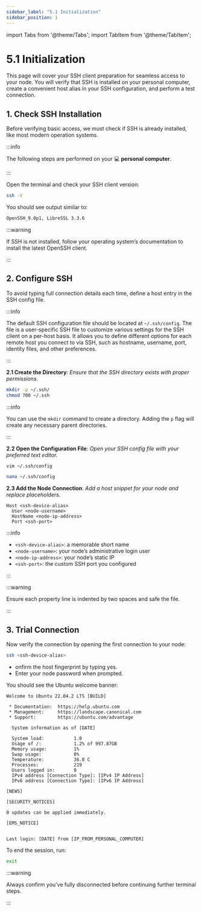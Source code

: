 ```yaml
---
sidebar_label: "5.1 Initialization"
sidebar_position: 1
---
```


import Tabs from '@theme/Tabs';
import TabItem from '@theme/TabItem';

# 5.1 Initialization

This page will cover your SSH client preparation for seamless access to your node. You will verify that SSH is installed on your personal computer, create a convenient host alias in your SSH configuration, and perform a test connection.

## 1. Check SSH Installation

Before verifying basic access, we must check if SSH is already installed, like most modern operation systems.

:::info

The following steps are performed on your 💻 **personal computer**.

:::

Open the terminal and check your SSH client version:

```sh
ssh -V
```

You should see output similar to:

```sh
OpenSSH_9.0p1, LibreSSL 3.3.6
```

:::warning

If SSH is not installed, follow your operating system’s documentation to install the latest OpenSSH client.

:::

## 2. Configure SSH

To avoid typing full connection details each time, define a host entry in the SSH config file.

:::info

The default SSH configuration file should be located at `~/.ssh/config`. The file is a user-specific SSH file to customize various settings for the SSH client on a per-host basis. It allows you to define different options for each remote host you connect to via SSH, such as hostname, username, port, identity files, and other preferences.

:::

**2.1 Create the Directory**: _Ensure that the SSH directory exists with proper permissions._

```sh
mkdir -p ~/.ssh/
chmod 700 ~/.ssh
```

:::info

You can use the `mkdir` command to create a directory. Adding the `p` flag will create any necessary parent directories.

:::

**2.2 Open the Configuration File**: _Open your SSH config file with your preferred text editor._

<Tabs>
  <TabItem value="vim" label="Vim" default>

```sh
vim ~/.ssh/config
```

  </TabItem>
  <TabItem value="nano" label="Nano">

```sh
nano ~/.ssh/config
```

  </TabItem>
</Tabs>

**2.3 Add the Node Connection**: _Add a host snippet for your node and replace placeholders._

```text
Host <ssh-device-alias>
  User <node-username>
  HostName <node-ip-address>
  Port <ssh-port>
```

:::info

- `<ssh-device-alias>`: a memorable short name
- `<node-username>`: your node’s administrative login user
- `<node-ip-address>`: your node’s static IP
- `<ssh-port>`: the custom SSH port you configured

:::

:::warning

Ensure each property line is indented by two spaces and safe the file.

:::

## 3. Trial Connection

Now verify the connection by opening the first connection to your node:

```sh
ssh <ssh-device-alias>
```

- onfirm the host fingerprint by typing yes.
- Enter your node password when prompted.

You should see the Ubuntu welcome banner:

```text
Welcome to Ubuntu 22.04.2 LTS [BUILD]

 * Documentation:  https://help.ubuntu.com
 * Management:     https://landscape.canonical.com
 * Support:        https://ubuntu.com/advantage

  System information as of [DATE]

  System load:           1.0
  Usage of /:            1.2% of 997.87GB
  Memory usage:          1%
  Swap usage:            0%
  Temperature:           36.0 C
  Processes:             219
  Users logged in:       0
  IPv4 address [Connection Type]: [IPv4 IP Address]
  IPv6 address [Connection Type]: [IPv6 IP Address]

[NEWS]

[SECURITY_NOTICES]

0 updates can be applied immediately.

[EMS_NOTICE]


Last login: [DATE] from [IP_FROM_PERSONAL_COMPUTER]
```

To end the session, run:

```sh
exit
```

:::warning

Always confirm you’ve fully disconnected before continuing further terminal steps.

:::

